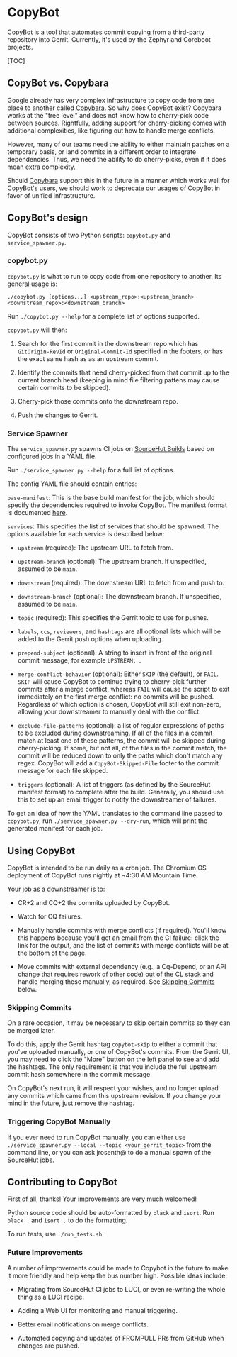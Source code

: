 # CopyBot

CopyBot is a tool that automates commit copying from a third-party
repository into Gerrit.  Currently, it's used by the Zephyr and
Coreboot projects.

[TOC]

## CopyBot vs. Copybara

Google already has very complex infrastructure to copy code from one
place to another called [Copybara].  So why does CopyBot exist?
Copybara works at the "tree level" and does not know how to
cherry-pick code between sources.  Rightfully, adding support for
cherry-picking comes with additional complexities, like figuring out
how to handle merge conflicts.

However, many of our teams need the ability to either maintain patches
on a temporary basis, or land commits in a different order to
integrate dependencies.  Thus, we need the ability to do cherry-picks,
even if it does mean extra complexity.

Should [Copybara] support this in the future in a manner which works
well for CopyBot's users, we should work to deprecate our usages of
CopyBot in favor of unified infrastructure.

[Copybara]: https://github.com/google/copybara

## CopyBot's design

CopyBot consists of two Python scripts: `copybot.py` and
`service_spawner.py`.

### copybot.py

`copybot.py` is what to run to copy code from one repository to
another.  Its general usage is:

```
./copybot.py [options...] <upstream_repo>:<upstream_branch> <downstream_repo>:<downstream_branch>
```

Run `./copybot.py --help` for a complete list of options supported.

`copybot.py` will then:

1. Search for the first commit in the downstream repo which has
   `GitOrigin-RevId` or `Original-Commit-Id` specified in the footers,
   or has the exact same hash as as an upstream commit.

2. Identify the commits that need cherry-picked from that commit up to
   the current branch head (keeping in mind file filtering pattens may
   cause certain commits to be skipped).

3. Cherry-pick those commits onto the downstream repo.

4. Push the changes to Gerrit.

### Service Spawner

The `service_spawner.py` spawns CI jobs on [SourceHut Builds] based on
configured jobs in a YAML file.

Run `./service_spawner.py --help` for a full list of options.

The config YAML file should contain entries:

`base-manifest`: This is the base build manifest for the job, which
should specify the dependencies required to invoke CopyBot.  The
manifest format is documented
[here](https://man.sr.ht/builds.sr.ht/manifest.md).

`services`: This specifies the list of services that should be
spawned.  The options available for each service is described below:

- `upstream` (required): The upstream URL to fetch from.

- `upstream-branch` (optional): The upstream branch.  If unspecified,
  assumed to be `main`.

- `downstream` (required): The downstream URL to fetch from and push to.

- `downstream-branch` (optional): The downstream branch.  If
  unspecified, assumed to be `main`.

- `topic` (required): This specifies the Gerrit topic to use for
  pushes.

- `labels`, `ccs`, `reviewers`, and `hashtags` are all optional lists
  which will be added to the Gerrit push options when uploading.

- `prepend-subject` (optional): A string to insert in front of the
  original commit message, for example `UPSTREAM: `.

- `merge-conflict-behavior` (optional): Either `SKIP` (the default),
  or `FAIL`.  `SKIP` will cause CopyBot to continue trying to
  cherry-pick further commits after a merge conflict, whereas `FAIL`
  will cause the script to exit immediately on the first merge
  conflict: no commits will be pushed.  Regardless of which option is
  chosen, CopyBot will still exit non-zero, allowing your downstreamer
  to manually deal with the conflict.

- `exclude-file-patterns` (optional): a list of regular expressions of
  paths to be excluded during downstreaming.  If all of the files in a
  commit match at least one of these patterns, the commit will be
  skipped during cherry-picking.  If some, but not all, of the files
  in the commit match, the commit will be reduced down to only the
  paths which don't match any regex.  CopyBot will add a
  `CopyBot-Skipped-File` footer to the commit message for each file
  skipped.

- `triggers` (optional): A list of triggers (as defined by the
  SourceHut manifest format) to complete after the build.  Generally,
  you should use this to set up an email trigger to notify the
  downstreamer of failures.

To get an idea of how the YAML translates to the command line passed
to `copybot.py`, run `./service_spawner.py --dry-run`, which will
print the generated manifest for each job.

[SourceHut Builds]: https://builds.sr.ht

## Using CopyBot

CopyBot is intended to be run daily as a cron job.  The Chromium OS
deployment of CopyBot runs nightly at ~4:30 AM Mountain Time.

Your job as a downstreamer is to:

- CR+2 and CQ+2 the commits uploaded by CopyBot.

- Watch for CQ failures.

- Manually handle commits with merge conflicts (if required).  You'll
  know this happens because you'll get an email from the CI failure:
  click the link for the output, and the list of commits with merge
  conflicts will be at the bottom of the page.

- Move commits with external dependency (e.g., a Cq-Depend, or an API
  change that requires rework of other code) out of the CL stack and
  handle merging these manually, as required.  See
  [Skipping Commits](#skipping-commits) below.

### Skipping Commits

On a rare occasion, it may be necessary to skip certain commits so
they can be merged later.

To do this, apply the Gerrit hashtag `copybot-skip` to either a commit
that you've uploaded manually, or one of CopyBot's commits.  From the
Gerrit UI, you may need to click the "More" button on the left panel
to see and add the hashtags.  The only requirement is that you include
the full upstream commit hash somewhere in the commit message.

On CopyBot's next run, it will respect your wishes, and no longer
upload any commits which came from this upstream revision.  If you
change your mind in the future, just remove the hashtag.

### Triggering CopyBot Manually

If you ever need to run CopyBot manually, you can either use
`./service_spawner.py --local --topic <your_gerrit_topic>` from the
command line, or you can ask jrosenth@ to do a manual spawn of the
SourceHut jobs.

## Contributing to CopyBot

First of all, thanks!  Your improvements are very much welcomed!

Python source code should be auto-formatted by `black` and `isort`.
Run `black .` and `isort .` to do the formatting.

To run tests, use `./run_tests.sh`.

### Future Improvements

A number of improvements could be made to Copybot in the future to
make it more friendly and help keep the bus number high.  Possible
ideas include:

- Migrating from SourceHut CI jobs to LUCI, or even re-writing the
  whole thing as a LUCI recipe.

- Adding a Web UI for monitoring and manual triggering.

- Better email notifications on merge conflicts.

- Automated copying and updates of FROMPULL PRs from GitHub when
  changes are pushed.
